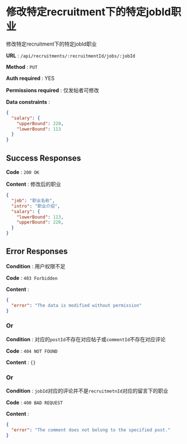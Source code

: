 # 修改特定recruitment下的特定jobId职业

修改特定recruitment下的特定jobId职业

**URL** : `/api/recruitments/:recruitmentId/jobs/:jobId`

**Method** : `PUT`

**Auth required** : YES

**Permissions required** : 仅发帖者可修改

**Data constraints** : 
```json
{
  "salary": {
    "upperBound": 220,
    "lowerBound": 113
  }
}
```

## Success Responses

**Code** : `200 OK`

**Content** : 
修改后的职业

```json
{
  "job": "职业名称",  
  "intro": "职业介绍", 
  "salary": {
    "lowerBound": 113,
    "upperBound": 220, 
  }
}
```

## Error Responses

**Condition** : 用户权限不足

**Code** : `403 Forbidden`

**Content** : 
```json
{
  "error": "The data is modified without permission"
}
```
### Or

**Condition** : 对应的`postId`不存在对应帖子或`commentId`不存在对应评论

**Code** : `404 NOT FOUND`

**Content** : `{}`

### Or

**Condition** : `jobId`对应的评论并不是`recruitmetnId`对应的留言下的职业

**Code** : `400 BAD REQUEST`

**Content** : 
```json
{
  "error": "The comment does not belong to the specified post."
}
```